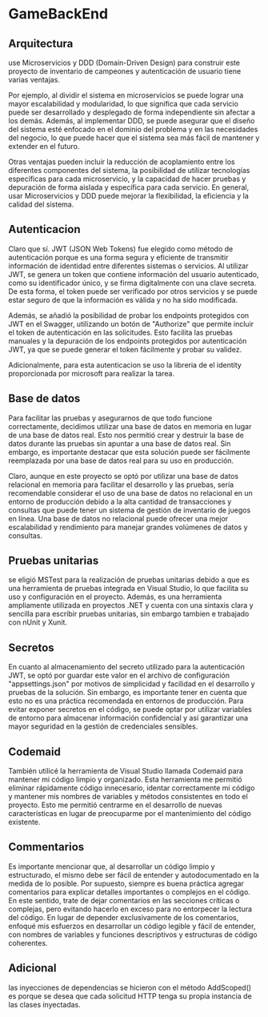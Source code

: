 # GameBackEnd

## Arquitectura

use Microservicios y DDD (Domain-Driven Design) para construir este proyecto de inventario de campeones y autenticación de usuario tiene varias ventajas.

Por ejemplo, al dividir el sistema en microservicios se puede lograr una mayor escalabilidad y modularidad, lo que significa que cada servicio puede ser desarrollado y desplegado de forma independiente sin afectar a los demás. Además, al implementar DDD, se puede asegurar que el diseño del sistema esté enfocado en el dominio del problema y en las necesidades del negocio, lo que puede hacer que el sistema sea más fácil de mantener y extender en el futuro.

Otras ventajas pueden incluir la reducción de acoplamiento entre los diferentes componentes del sistema, la posibilidad de utilizar tecnologías específicas para cada microservicio, y la capacidad de hacer pruebas y depuración de forma aislada y específica para cada servicio. En general, usar Microservicios y DDD puede mejorar la flexibilidad, la eficiencia y la calidad del sistema.

## Autenticacion

Claro que sí. JWT (JSON Web Tokens) fue elegido como método de autenticación porque es una forma segura y eficiente de transmitir información de identidad entre diferentes sistemas o servicios. Al utilizar JWT, se genera un token que contiene información del usuario autenticado, como su identificador único, y se firma digitalmente con una clave secreta. De esta forma, el token puede ser verificado por otros servicios y se puede estar seguro de que la información es válida y no ha sido modificada.

Además, se añadió la posibilidad de probar los endpoints protegidos con JWT en el Swagger, utilizando un botón de "Authorize" que permite incluir el token de autenticación en las solicitudes. Esto facilita las pruebas manuales y la depuración de los endpoints protegidos por autenticación JWT, ya que se puede generar el token fácilmente y probar su validez.

Adicionalmente, para esta autenticacion se uso la libreria de el identity proporcionada por microsoft para realizar la tarea.

## Base de datos

Para facilitar las pruebas y asegurarnos de que todo funcione correctamente, decidimos utilizar una base de datos en memoria en lugar de una base de datos real. Esto nos permitió crear y destruir la base de datos durante las pruebas sin apuntar a una base de datos real. Sin embargo, es importante destacar que esta solución puede ser fácilmente reemplazada por una base de datos real para su uso en producción.

Claro, aunque en este proyecto se optó por utilizar una base de datos relacional en memoria para facilitar el desarrollo y las pruebas, sería recomendable considerar el uso de una base de datos no relacional en un entorno de producción debido a la alta cantidad de transacciones y consultas que puede tener un sistema de gestión de inventario de juegos en línea. Una base de datos no relacional puede ofrecer una mejor escalabilidad y rendimiento para manejar grandes volúmenes de datos y consultas.

## Pruebas unitarias

se eligió MSTest para la realización de pruebas unitarias debido a que es una herramienta de pruebas integrada en Visual Studio, lo que facilita su uso y configuración en el proyecto. Además, es una herramienta ampliamente utilizada en proyectos .NET y cuenta con una sintaxis clara y sencilla para escribir pruebas unitarias, sin embargo tambien e trabajado con nUnit y Xunit.

## Secretos

En cuanto al almacenamiento del secreto utilizado para la autenticación JWT, se optó por guardar este valor en el archivo de configuración "appsettings.json" por motivos de simplicidad y facilidad en el desarrollo y pruebas de la solución. Sin embargo, es importante tener en cuenta que esto no es una práctica recomendada en entornos de producción. Para evitar exponer secretos en el código, se puede optar por utilizar variables de entorno para almacenar información confidencial y así garantizar una mayor seguridad en la gestión de credenciales sensibles.

## Codemaid

También utilicé la herramienta de Visual Studio llamada Codemaid para mantener mi código limpio y organizado. Esta herramienta me permitió eliminar rápidamente código innecesario, identar correctamente mi código y mantener mis nombres de variables y métodos consistentes en todo el proyecto. Esto me permitió centrarme en el desarrollo de nuevas características en lugar de preocuparme por el mantenimiento del código existente.


## Commentarios

Es importante mencionar que, al desarrollar un código limpio y estructurado, el mismo debe ser fácil de entender y autodocumentado en la medida de lo posible. Por supuesto, siempre es buena práctica agregar comentarios para explicar detalles importantes o complejos en el código. En este sentido, trate de dejar comentarios en las secciones críticas o complejas, pero evitando hacerlo en exceso para no entorpecer la lectura del código. En lugar de depender exclusivamente de los comentarios, enfoqué mis esfuerzos en desarrollar un código legible y fácil de entender, con nombres de variables y funciones descriptivos y estructuras de código coherentes.

## Adicional

las inyecciones de dependencias se hicieron con el método AddScoped() es porque se desea que cada solicitud HTTP tenga su propia instancia de las clases inyectadas.
